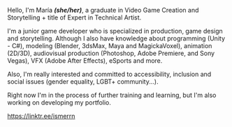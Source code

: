 Hello, I'm María ***(she/her)***, a graduate in Video Game Creation and Storytelling + title of Expert in Technical Artist.

I'm a junior game developer who is specialized in production, game design and storytelling. Although I also have knowledge about programming (Unity - C#), modeling (Blender, 3dsMax, Maya and MagickaVoxel), animation (2D/3D), audiovisual production (Photoshop, Adobe Premiere, and Sony Vegas), VFX (Adobe After Effects), eSports and more.

Also, I'm really interested and committed to accessibility, inclusion and social issues (gender equality, LGBT+ community...).

Right now I'm in the process of further training and learning, but I'm also working on developing my portfolio.

https://linktr.ee/ismerrn
